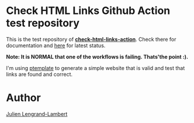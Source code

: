 # Check HTML Links Github Action test repository

This is the test repository of **[check-html-links-action](https://github.com/jlengrand/check-html-links-action)**.
Check there for documentation and [here](https://github.com/jlengrand/check-html-links-action-test/actions) for latest status. 

**Note: It is NORMAL that one of the workflows is failing. Thats'the point :).**

I'm using [ptemplate](https://github.com/nethruster/ptemplate) to generate a simple website that is valid and test that links are found and correct.

# Author

[Julien Lengrand-Lambert](https://twitter.com/jlengrand)

